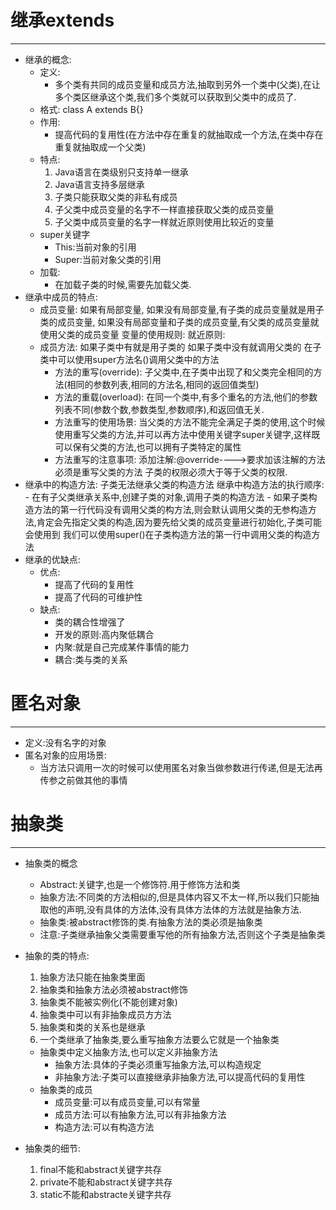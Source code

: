 # 继承extends

------------------


* 继承的概念:
	* 定义:
		- 多个类有共同的成员变量和成员方法,抽取到另外一个类中(父类),在让多个类区继承这个类,我们多个类就可以获取到父类中的成员了.
	* 格式: 
		class A extends B{}
	* 作用:
		- 提高代码的复用性(在方法中存在重复的就抽取成一个方法,在类中存在重复就抽取成一个父类)
	* 特点:
		1. Java语言在类级别只支持单一继承
		2. Java语言支持多层继承
		3. 子类只能获取父类的非私有成员
		4. 子父类中成员变量的名字不一样直接获取父类的成员变量
		5. 子父类中成员变量的名字一样就近原则使用比较近的变量
	* super关键字
		- This:当前对象的引用
		- Super:当前对象父类的引用
	* 加载:
		- 在加载子类的时候,需要先加载父类.
* 继承中成员的特点:
	* 成员变量:
			如果有局部变量,
			如果没有局部变量,有子类的成员变量就是用子类的成员变量,
			如果没有局部变量和子类的成员变量,有父类的成员变量就使用父类的成员变量
			变量的使用规则:
					就近原则:
	* 成员方法:
			如果子类中有就是用子类的
			如果子类中没有就调用父类的
			在子类中可以使用super方法名()调用父类中的方法
		- 方法的重写(override):
			子父类中,在子类中出现了和父类完全相同的方法(相同的参数列表,相同的方法名,相同的返回值类型)
		- 方法的重载(overload):
			在同一个类中,有多个重名的方法,他们的参数列表不同(参数个数,参数类型,参数顺序),和返回值无关.
		- 方法重写的使用场景:
			当父类的方法不能完全满足子类的使用,这个时候使用重写父类的方法,并可以再方法中使用关键字super关键字,这样既可以保有父类的方法,也可以拥有子类特定的属性
		- 方法重写的注意事项:
			添加注解:@override---->要求加该注解的方法必须是重写父类的方法
			子类的权限必须大于等于父类的权限.
* 继承中的构造方法:
	子类无法继承父类的构造方法
	继承中构造方法的执行顺序:
						- 在有子父类继承关系中,创建子类的对象,调用子类的构造方法
						- 如果子类构造方法的第一行代码没有调用父类的构方法,则会默认调用父类的无参构造方法,肯定会先指定父类的构造,因为要先给父类的成员变量进行初始化,子类可能会使用到
				我们可以使用super()在子类构造方法的第一行中调用父类的构造方法
* 继承的优缺点:
	* 优点:
		- 提高了代码的复用性
		- 提高了代码的可维护性
	* 缺点:
		- 类的耦合性增强了
		- 开发的原则:高内聚低耦合
		- 内聚:就是自己完成某件事情的能力
		- 耦合:类与类的关系
# 匿名对象

------------------

* 定义:没有名字的对象
* 匿名对象的应用场景:
	* 当方法只调用一次的时候可以使用匿名对象当做参数进行传递,但是无法再传参之前做其他的事情
# 抽象类

-------------------------

* 抽象类的概念
	* Abstract:关键字,也是一个修饰符.用于修饰方法和类
	* 抽象方法:不同类的方法相似的,但是具体内容又不太一样,所以我们只能抽取他的声明,没有具体的方法体,没有具体方法体的方法就是抽象方法.
	* 抽象类:被abstract修饰的类.有抽象方法的类必须是抽象类
	* 注意:子类继承抽象父类需要重写他的所有抽象方法,否则这个子类是抽象类
* 抽象的类的特点:
	1. 抽象方法只能在抽象类里面
	2. 抽象类和抽象方法必须被abstract修饰
	3. 抽象类不能被实例化(不能创建对象)
	4. 抽象类中可以有非抽象成员方方法
	5. 抽象类和类的关系也是继承
	6. 一个类继承了抽象类,要么重写抽象方法要么它就是一个抽象类
	
	* 抽象类中定义抽象方法,也可以定义非抽象方法
		* 抽象方法:具体的子类必须重写抽象方法,可以构造规定
		* 非抽象方法:子类可以直接继承非抽象方法,可以提高代码的复用性
	* 抽象类的成员
		* 成员变量:可以有成员变量,可以有常量
		* 成员方法:可以有抽象方法,可以有非抽象方法
		* 构造方法:可以有构造方法
* 抽象类的细节:
	1. final不能和abstract关键字共存
	2. private不能和abstract关键字共存
	3. static不能和abstracte关键字共存
